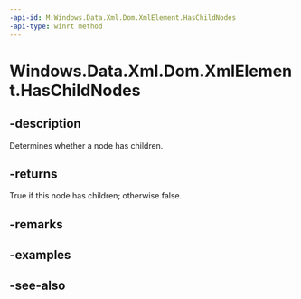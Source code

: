 ----api-id: M:Windows.Data.Xml.Dom.XmlElement.HasChildNodes
-api-type: winrt method
---<!-- Method syntaxpublic bool HasChildNodes()--># Windows.Data.Xml.Dom.XmlElement.HasChildNodes## -descriptionDetermines whether a node has children.## -returnsTrue if this node has children; otherwise false.## -remarks## -examples## -see-also